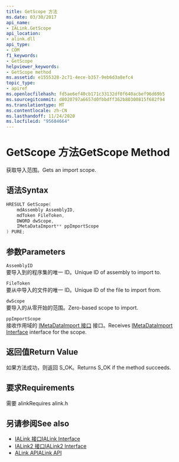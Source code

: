 ```yaml
---
title: GetScope 方法
ms.date: 03/30/2017
api_name:
- IALink.GetScope
api_location:
- alink.dll
api_type:
- COM
f1_keywords:
- GetScope
helpviewer_keywords:
- GetScope method
ms.assetid: e1555328-2c71-4ece-b357-9eb6d3a8efc4
topic_type:
- apiref
ms.openlocfilehash: fd5ae6ef40cb171c33132df0f640acbef96d69b5
ms.sourcegitcommit: d8020797a6657d0fbbdff362b80300815f682f94
ms.translationtype: MT
ms.contentlocale: zh-CN
ms.lasthandoff: 11/24/2020
ms.locfileid: "95684664"
---
```

# <a name="getscope-method"></a><span data-ttu-id="04a6c-102">GetScope 方法</span><span class="sxs-lookup"><span data-stu-id="04a6c-102">GetScope Method</span></span>

<span data-ttu-id="04a6c-103">获取导入范围。</span><span class="sxs-lookup"><span data-stu-id="04a6c-103">Gets an import scope.</span></span>  
  
## <a name="syntax"></a><span data-ttu-id="04a6c-104">语法</span><span class="sxs-lookup"><span data-stu-id="04a6c-104">Syntax</span></span>  
  
```cpp  
HRESULT GetScope(  
    mdAssembly AssemblyID,  
    mdToken FileToken,  
    DWORD dwScope,  
    IMetaDataImport** ppImportScope  
) PURE;  
```  
  
## <a name="parameters"></a><span data-ttu-id="04a6c-105">参数</span><span class="sxs-lookup"><span data-stu-id="04a6c-105">Parameters</span></span>  

 `AssemblyID`  
 <span data-ttu-id="04a6c-106">要导入到的程序集的唯一 ID。</span><span class="sxs-lookup"><span data-stu-id="04a6c-106">Unique ID of assembly to import to.</span></span>  
  
 `FileToken`  
 <span data-ttu-id="04a6c-107">要从中导入的文件的唯一 ID。</span><span class="sxs-lookup"><span data-stu-id="04a6c-107">Unique ID of the file to import from.</span></span>  
  
 `dwScope`  
 <span data-ttu-id="04a6c-108">要导入的从零开始的范围。</span><span class="sxs-lookup"><span data-stu-id="04a6c-108">Zero-based scope to import.</span></span>  
  
 `ppImportScope`  
 <span data-ttu-id="04a6c-109">接收作用域的 [IMetaDataImport 接口](../metadata/imetadataimport-interface.md) 接口。</span><span class="sxs-lookup"><span data-stu-id="04a6c-109">Receives [IMetaDataImport Interface](../metadata/imetadataimport-interface.md) interface for the scope.</span></span>  
  
## <a name="return-value"></a><span data-ttu-id="04a6c-110">返回值</span><span class="sxs-lookup"><span data-stu-id="04a6c-110">Return Value</span></span>  

 <span data-ttu-id="04a6c-111">如果方法成功，则返回 S_OK。</span><span class="sxs-lookup"><span data-stu-id="04a6c-111">Returns S_OK if the method succeeds.</span></span>  
  
## <a name="requirements"></a><span data-ttu-id="04a6c-112">要求</span><span class="sxs-lookup"><span data-stu-id="04a6c-112">Requirements</span></span>  

 <span data-ttu-id="04a6c-113">需要 alink</span><span class="sxs-lookup"><span data-stu-id="04a6c-113">Requires alink.h</span></span>  
  
## <a name="see-also"></a><span data-ttu-id="04a6c-114">另请参阅</span><span class="sxs-lookup"><span data-stu-id="04a6c-114">See also</span></span>

- [<span data-ttu-id="04a6c-115">IALink 接口</span><span class="sxs-lookup"><span data-stu-id="04a6c-115">IALink Interface</span></span>](ialink-interface.md)
- [<span data-ttu-id="04a6c-116">IALink2 接口</span><span class="sxs-lookup"><span data-stu-id="04a6c-116">IALink2 Interface</span></span>](ialink2-interface.md)
- [<span data-ttu-id="04a6c-117">ALink API</span><span class="sxs-lookup"><span data-stu-id="04a6c-117">ALink API</span></span>](index.md)

